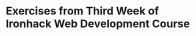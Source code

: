 Exercises from Third Week of Ironhack Web Development Course
============================================================
